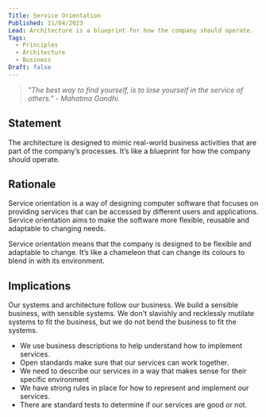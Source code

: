 ```yaml
---
Title: Service Orientation
Published: 11/04/2023
Lead: Architecture is a blueprint for how the company should operate.
Tags:
  - Principles
  - Architecture
  - Business
Draft: false
---
```


> *"The best way to find yourself, is to lose yourself in the service of others." - Mahatma Gandhi.*

## Statement

The architecture is designed to mimic real-world business activities that are part of the company’s processes. It’s like a blueprint for how the company should operate.

## Rationale

Service orientation is a way of designing computer software that focuses on providing services that can be accessed by different users and applications. Service orientation aims to make the software more flexible, reusable and adaptable to changing needs.

Service orientation means that the company is designed to be flexible and adaptable to change. It’s like a chameleon that can change its colours to blend in with its environment.

## Implications

Our systems and architecture follow our business. We build a sensible business, with sensible systems. We don't slavishly and recklessly mutilate systems to fit the business, but we do not bend the business to fit the systems.

* We use business descriptions to help understand how to implement services.
* Open standards make sure that our services can work together.
* We need to describe our services in a way that makes sense for their specific environment
* We have strong rules in place for how to represent and implement our services.
* There are standard tests to determine if our services are good or not.
